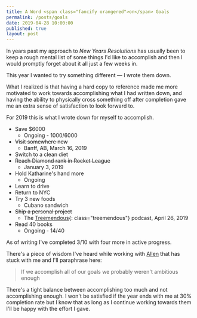 ```yaml
---
title: A Word <span class="fancify orangered">on</span> Goals
permalink: /posts/goals
date: 2019-04-28 10:00:00
published: true
layout: post
---
```


In years past my approach to *New Years Resolutions* has usually been to keep a rough mental list of some things I'd like to accomplish and then I would promptly forget about it all just a few weeks in.

This year I wanted to try something different &mdash; I wrote them down.

What I realized is that having a hard copy to reference made me more motivated to work towards accomplishing what I had written down, and having the ability to physically cross something off after completion gave me an extra sense of satisfaction to look forward to.

For 2019 this is what I wrote down for myself to accomplish.

* Save $6000
    * Ongoing - $1000/$6000
* ~~Visit somewhere new~~
    * Banff, AB, March 16, 2019
* Switch to a clean diet
* ~~Reach Diamond rank in Rocket League~~
    * January 3, 2019
* Hold Katharine's hand more
    * Ongoing
* Learn to drive
* Return to NYC
* Try 3 new foods
    * Cubano sandwich
* ~~Ship a personal project~~
    * The [Treemendous](https://treemendous.fm){: class="treemendous"} podcast, April 26, 2019
* Read 40 books
    * Ongoing - 14/40

As of writing I've completed 3/10 with four more in active progress.

There's a piece of wisdom I've heard while working with [Allen](https://twitter.com/apike) that has stuck with me and I'll paraphrase here:

> If we accomplish all of our goals we probably weren't ambitious enough

There's a tight balance between accomplishing too much and not accomplishing enough. I won't be satisfied if the year ends with me at 30% completion rate but I know that as long as I continue working towards them I'll be happy with the effort I gave.